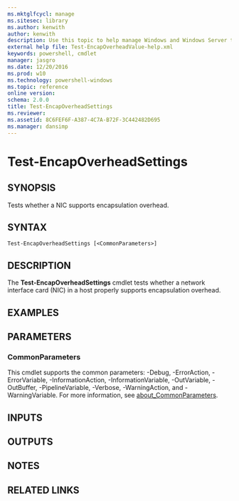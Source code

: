 ```yaml
---
ms.mktglfcycl: manage
ms.sitesec: library
ms.author: kenwith
author: kenwith
description: Use this topic to help manage Windows and Windows Server technologies with Windows PowerShell.
external help file: Test-EncapOverheadValue-help.xml
keywords: powershell, cmdlet
manager: jasgro
ms.date: 12/20/2016
ms.prod: w10
ms.technology: powershell-windows
ms.topic: reference
online version: 
schema: 2.0.0
title: Test-EncapOverheadSettings
ms.reviewer:
ms.assetid: 8C6FEF6F-A387-4C7A-B72F-3C442482D695
ms.manager: dansimp
---
```


# Test-EncapOverheadSettings

## SYNOPSIS
Tests whether a NIC supports encapsulation overhead.

## SYNTAX

```
Test-EncapOverheadSettings [<CommonParameters>]
```

## DESCRIPTION
The **Test-EncapOverheadSettings** cmdlet tests whether a network interface card (NIC) in a host properly supports encapsulation overhead.

## EXAMPLES


## PARAMETERS

### CommonParameters
This cmdlet supports the common parameters: -Debug, -ErrorAction, -ErrorVariable, -InformationAction, -InformationVariable, -OutVariable, -OutBuffer, -PipelineVariable, -Verbose, -WarningAction, and -WarningVariable. For more information, see [about_CommonParameters](http://go.microsoft.com/fwlink/?LinkID=113216).

## INPUTS

## OUTPUTS

## NOTES

## RELATED LINKS


